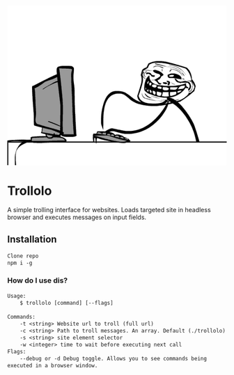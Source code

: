 ![trollolo](/images/troll.gif?raw=true)

# Trollolo

A simple trolling interface for websites. Loads targeted site in headless browser and executes messages on input fields.

## Installation

    Clone repo
    npm i -g

### How do I use dis?
    Usage:
        $ trollolo [command] [--flags]

    Commands:
        -t <string> Website url to troll (full url)
        -c <string> Path to troll messages. An array. Default (./trollolo)
        -s <string> site element selector
        -w <integer> time to wait before executing next call
    Flags:
        --debug or -d Debug toggle. Allows you to see commands being executed in a browser window.
